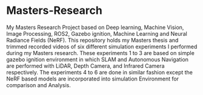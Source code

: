 # Masters-Research
My Masters Research Project based on Deep learning, Machine Vision, Image Processing, ROS2, Gazebo ignition, Machine Learning and Neural Radiance Fields (NeRF). This repository holds my Masters thesis and trimmed recorded videos of six different simulation experiments I performed during my Masters research. These experiments 1 to 3 are based on simple gazebo ignition environment in which SLAM and Autonomous Navigation are performed with LiDAR, Depth Camera, and Infrared Camera respectively. The experiments 4 to 6 are done in similar fashion except the NeRF based models are incorporated into simulation Environment for comparison and Analysis.
